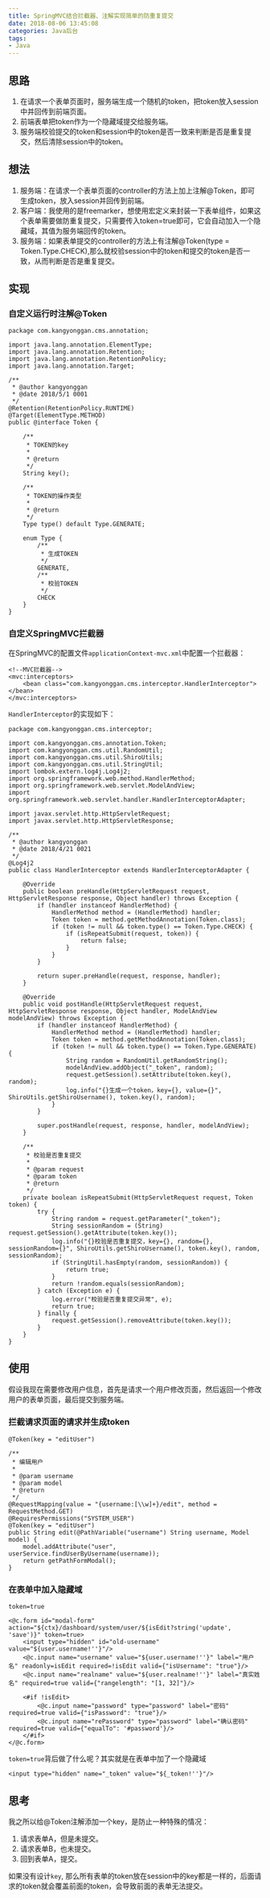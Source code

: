 ```yaml
---
title: SpringMVC结合拦截器、注解实现简单的防重复提交
date: 2018-08-06 13:45:08
categories: Java后台
tags:
- Java
---
```


## 思路
1. 在请求一个表单页面时，服务端生成一个随机的token，把token放入session中并回传到前端页面。
2. 前端表单把token作为一个隐藏域提交给服务端。
3. 服务端校验提交的token和session中的token是否一致来判断是否是重复提交，然后清除session中的token。

## 想法
1. 服务端：在请求一个表单页面的controller的方法上加上注解@Token，即可生成token，放入session并回传到前端。
2. 客户端：我使用的是freemarker，想使用宏定义来封装一下表单组件，如果这个表单需要做防重复提交，只需要传入token=true即可，它会自动加入一个隐藏域，其值为服务端回传的token。
3. 服务端：如果表单提交的controller的方法上有注解@Token(type = Token.Type.CHECK),那么就校验session中的token和提交的token是否一致，从而判断是否是重复提交。

<!-- more -->

## 实现
### 自定义运行时注解@Token
```
package com.kangyonggan.cms.annotation;

import java.lang.annotation.ElementType;
import java.lang.annotation.Retention;
import java.lang.annotation.RetentionPolicy;
import java.lang.annotation.Target;

/**
 * @author kangyonggan
 * @date 2018/5/1 0001
 */
@Retention(RetentionPolicy.RUNTIME)
@Target(ElementType.METHOD)
public @interface Token {

    /**
     * TOKEN的key
     *
     * @return
     */
    String key();

    /**
     * TOKEN的操作类型
     *
     * @return
     */
    Type type() default Type.GENERATE;

    enum Type {
        /**
         * 生成TOKEN
         */
        GENERATE,
        /**
         * 校验TOKEN
         */
        CHECK
    }
}
```

### 自定义SpringMVC拦截器
在SpringMVC的配置文件`applicationContext-mvc.xml`中配置一个拦截器：

```
<!--MVC拦截器-->
<mvc:interceptors>
	<bean class="com.kangyonggan.cms.interceptor.HandlerInterceptor"></bean>
</mvc:interceptors>
```

`HandlerInterceptor`的实现如下：

```
package com.kangyonggan.cms.interceptor;

import com.kangyonggan.cms.annotation.Token;
import com.kangyonggan.cms.util.RandomUtil;
import com.kangyonggan.cms.util.ShiroUtils;
import com.kangyonggan.cms.util.StringUtil;
import lombok.extern.log4j.Log4j2;
import org.springframework.web.method.HandlerMethod;
import org.springframework.web.servlet.ModelAndView;
import org.springframework.web.servlet.handler.HandlerInterceptorAdapter;

import javax.servlet.http.HttpServletRequest;
import javax.servlet.http.HttpServletResponse;

/**
 * @author kangyonggan
 * @date 2018/4/21 0021
 */
@Log4j2
public class HandlerInterceptor extends HandlerInterceptorAdapter {

    @Override
    public boolean preHandle(HttpServletRequest request, HttpServletResponse response, Object handler) throws Exception {
        if (handler instanceof HandlerMethod) {
            HandlerMethod method = (HandlerMethod) handler;
            Token token = method.getMethodAnnotation(Token.class);
            if (token != null && token.type() == Token.Type.CHECK) {
                if (isRepeatSubmit(request, token)) {
                    return false;
                }
            }
        }

        return super.preHandle(request, response, handler);
    }

    @Override
    public void postHandle(HttpServletRequest request, HttpServletResponse response, Object handler, ModelAndView modelAndView) throws Exception {
        if (handler instanceof HandlerMethod) {
            HandlerMethod method = (HandlerMethod) handler;
            Token token = method.getMethodAnnotation(Token.class);
            if (token != null && token.type() == Token.Type.GENERATE) {
                String random = RandomUtil.getRandomString();
                modelAndView.addObject("_token", random);
                request.getSession().setAttribute(token.key(), random);
                log.info("{}生成一个token，key={}, value={}", ShiroUtils.getShiroUsername(), token.key(), random);
            }
        }

        super.postHandle(request, response, handler, modelAndView);
    }

    /**
     * 校验是否重复提交
     *
     * @param request
     * @param token
     * @return
     */
    private boolean isRepeatSubmit(HttpServletRequest request, Token token) {
        try {
            String random = request.getParameter("_token");
            String sessionRandom = (String) request.getSession().getAttribute(token.key());
            log.info("{}校验是否重复提交，key={}, random={}, sessionRandom={}", ShiroUtils.getShiroUsername(), token.key(), random, sessionRandom);
            if (StringUtil.hasEmpty(random, sessionRandom)) {
                return true;
            }
            return !random.equals(sessionRandom);
        } catch (Exception e) {
            log.error("校验是否重复提交异常", e);
            return true;
        } finally {
            request.getSession().removeAttribute(token.key());
        }
    }
}
```

## 使用
假设我现在需要修改用户信息，首先是请求一个用户修改页面，然后返回一个修改用户的表单页面，最后提交到服务端。

### 拦截请求页面的请求并生成token
`@Token(key = "editUser")`

```
/**
 * 编辑用户
 *
 * @param username
 * @param model
 * @return
 */
@RequestMapping(value = "{username:[\\w]+}/edit", method = RequestMethod.GET)
@RequiresPermissions("SYSTEM_USER")
@Token(key = "editUser")
public String edit(@PathVariable("username") String username, Model model) {
	model.addAttribute("user", userService.findUserByUsername(username));
	return getPathFormModal();
}
```

### 在表单中加入隐藏域
`token=true`

```
<@c.form id="modal-form" action="${ctx}/dashboard/system/user/${isEdit?string('update', 'save')}" token=true>
	<input type="hidden" id="old-username" value="${user.username!''}"/>
	<@c.input name="username" value="${user.username!''}" label="用户名" readonly=isEdit required=!isEdit valid={"isUsername": "true"}/>
	<@c.input name="realname" value="${user.realname!''}" label="真实姓名" required=true valid={"rangelength": "[1, 32]"}/>

	<#if !isEdit>
		<@c.input name="password" type="password" label="密码" required=true valid={"isPassword": "true"}/>
		<@c.input name="rePassword" type="password" label="确认密码" required=true valid={"equalTo": '#password'}/>
	</#if>
</@c.form>
```

`token=true`背后做了什么呢？其实就是在表单中加了一个隐藏域

```
<input type="hidden" name="_token" value="${_token!''}"/>
```

## 思考
我之所以给@Token注解添加一个key，是防止一种特殊的情况：

1. 请求表单A，但是未提交。
2. 请求表单B，也未提交。
3. 回到表单A，提交。

如果没有设计`key`, 那么所有表单的token放在session中的key都是一样的，后面请求的token就会覆盖前面的token，会导致前面的表单无法提交。




